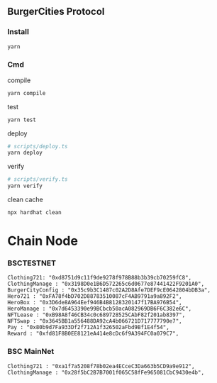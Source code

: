## BurgerCities Protocol
### Install
```sh
yarn
```
### Cmd
compile
```sh
yarn compile
```
test
```sh
yarn test
```
deploy

```sh
# scripts/deploy.ts
yarn deploy
```
verify
```sh
# scripts/verify.ts
yarn verify
```
clean cache
```sh
npx hardhat clean
```

# Chain Node


### BSCTESTNET
```
Clothing721: "0xd8751d9c11f9de9278f978B88b3b39cb70259fC8",
ClothingManage : "0x3198D0e1B6D572265c6d0677e87441422F9201A0",
BurgerCityConfig : "0x35c9b3C1487c02A2D8Afe7DEF9cE0642804bDB3a",
Hero721 : "0xFA78f4bD702D88783510087cF4AB9791a9a892F2",
HeroBox : "0x3D6de8A964Eef946B4B8128320147f17BA976B54",
HeroManage : "0x7d6453390e99BCbcb50acA082969DB6F6C382e6C",
NFTLease : "0xB98A8f46CB34c0c689728525CAbF82f201ab8397",
NFTSwap : "0x3645BB1a556488DA92cA4b066721D717777790e7",
Pay : "0x80b9d7Fa933Df2f712A1f326502aFbd9Bf1E4f54",
Reward : "0xfd81F8B0EE8121eA414e8cDc6f9A394FC0a079C7",
```

### BSC MainNet
```
Clothing721 : "0xa1f7a5208f78b02ea4ECceC3Da663b5CD9a9e912",
ClothingManage : "0x28f5bC2B7B7001f065C58fFe965081CbC9430e4b",
```
